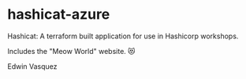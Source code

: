 # hashicat-azure
Hashicat: A terraform built application for use in Hashicorp workshops.

Includes the "Meow World" website. 😻

Edwin Vasquez

